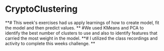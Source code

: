 # CryptoClustering
**# This week's exercises had us apply learnings of how to create model, fit the model and then predict values.  **
#We used KMeans and PCA to identify the best number of clusters to use and also to identify features that carried the most weight in the model.
**# I utilized the class recordings and activity to complete this weeks challenge.
**
